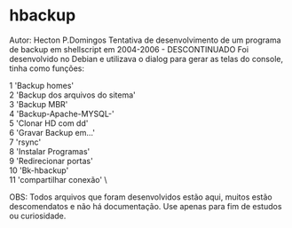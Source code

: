 # hbackup
Autor: Hecton P.Domingos
Tentativa de desenvolvimento de um programa de backup em shellscript em 2004-2006 - DESCONTINUADO
Foi desenvolvido no Debian e utilizava o dialog para gerar as telas do console, tinha como funções:

 1 'Backup homes' \
              2 'Backup dos arquivos do sitema'  \
              3 'Backup MBR'     \
              4 'Backup-Apache-MYSQL-'        \
              5 'Clonar HD com dd' \
              6 'Gravar Backup em...'  \
              7 'rsync' \
	      8 'Instalar Programas' \
	      9 'Redirecionar portas' \
             10 'Bk-hbackup' \
             11 'compartilhar conexão' \
             
             
OBS: Todos arquivos que foram desenvolvidos estão aqui, muitos estão descomendatos e não há documentação. 
Use apenas para fim de estudos ou curiosidade.
             

